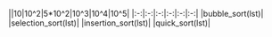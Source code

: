 ||10|10^2|5*10^2|10^3|10^4|10^5|
|:-:|:-:|:-:|:-:|:-:|:-:|
|bubble_sort(lst)|
|selection_sort(lst)|
|insertion_sort(lst)|
|quick_sort(lst)|

